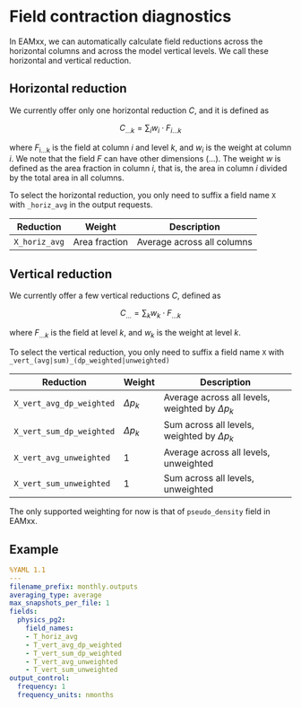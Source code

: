 # Field contraction diagnostics

In EAMxx, we can automatically calculate field reductions
across the horizontal columns and across the model vertical levels.
We call these horizontal and vertical reduction.

## Horizontal reduction

We currently offer only one horizontal reduction $C$, and it is defined as

$$
C_{\dots k} = \sum_{i} w_{i} \cdot F_{i \dots k}
$$

where $F_\text{i...k}$ is the field at column $i$ and level $k$,
and $w_{i}$ is the weight at column $i$.
We note that the field $F$ can have other dimensions ($\dots$).
The weight $w$ is defined as the area fraction in column $i$,
that is, the area in column $i$ divided by the total area in all columns.

To select the horizontal reduction, you only need to suffix
a field name `X` with `_horiz_avg` in the output requests.

| Reduction | Weight | Description |
| --------- | ------ | ----------- |
| `X_horiz_avg` | Area fraction | Average across all columns |

## Vertical reduction

We currently offer a few vertical reductions $C$, defined as

$$
C_{\dots} = \sum_{k} w_{k} \cdot F_{\dots k}
$$

where $F_{\dots k}$ is the field at level $k$,
and $w_{k}$ is the weight at level $k$.

To select the vertical reduction, you only need to suffix
a field name `X` with `_vert_(avg|sum)_(dp_weighted|unweighted)`

| Reduction | Weight | Description |
| --------- | ------ | ----------- |
| `X_vert_avg_dp_weighted` | $\Delta p_{k}$ | Average across all levels, weighted by $\Delta p_{k}$ |
| `X_vert_sum_dp_weighted` | $\Delta p_{k}$ | Sum across all levels, weighted by $\Delta p_{k}$ |
| `X_vert_avg_unweighted` | $1$ | Average across all levels, unweighted |
| `X_vert_sum_unweighted` | $1$ | Sum across all levels, unweighted |

The only supported weighting for now is that of
`pseudo_density` field in EAMxx.

## Example

```yaml
%YAML 1.1
---
filename_prefix: monthly.outputs
averaging_type: average
max_snapshots_per_file: 1
fields:
  physics_pg2:
    field_names:
    - T_horiz_avg
    - T_vert_avg_dp_weighted
    - T_vert_sum_dp_weighted
    - T_vert_avg_unweighted
    - T_vert_sum_unweighted
output_control:
  frequency: 1
  frequency_units: nmonths
```
